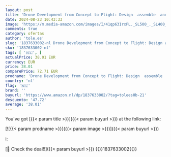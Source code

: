 ```yaml
---
layout: post
title: 'Drone Development from Concept to Flight: Design  assemble  and discover the applications of unmanned aerial vehicles'
date: 2024-08-23 10:43:33
image: 'https://m.media-amazon.com/images/I/41qp63IrxPL._SL500_._SL400_.jpg'
comments: true
category: ofertas
author: 'tole.es'
slug: '1837633002-nl Drone Development from Concept to Flight: Design assemble...'
sku: '1837633002-nl'
tags: [ '🇳🇱', ]
actualPrice: 38.01 EUR
currency: EUR
price: 38.01
comparePrice: 72.71 EUR
prodname: 'Drone Development from Concept to Flight: Design  assemble  and discover the applications of unmanned aerial vehicles'
country: 'nl'
flag: '🇳🇱'
brand: ''
buyurl: 'https://www.amazon.nl/dp/1837633002/?tag=tolees0b-21'
descuento: '47.72'
average: '38.01'
---
```


You've got [{{< param title >}}]({{< param buyurl >}}) at the following link:

[![{{< param prodname >}}]({{< param image >}})]({{< param buyurl >}})

ℹ️:


[🛒 Check the deal!!]({{< param buyurl >}})
{{<world>}}1837633002{{</world>}}
